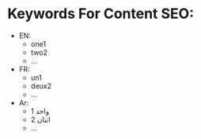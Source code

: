 # Keywords For Content SEO:
* EN:
    - one1
    - two2
    - ...
* FR:
   - un1
   - deux2
   - ...
* Ar:
   - واحد 1 
   - اثنان 2 
   - ...
